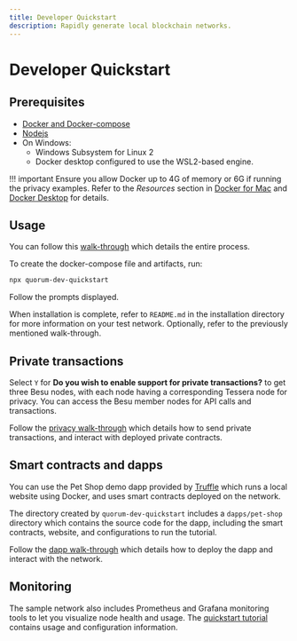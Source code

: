 ```yaml
---
title: Developer Quickstart
description: Rapidly generate local blockchain networks.
---
```


# Developer Quickstart

## Prerequisites

- [Docker and Docker-compose](https://docs.docker.com/compose/install/)
- [Nodejs](https://nodejs.org/en/download/)
- On Windows:
    - Windows Subsystem for Linux 2
    - Docker desktop configured to use the WSL2-based engine.

!!! important
    Ensure you allow Docker up to 4G of memory or 6G if running the privacy examples.
    Refer to the _Resources_ section in [Docker for Mac](https://docs.docker.com/docker-for-mac/) and
    [Docker Desktop](https://docs.docker.com/docker-for-windows/) for details.

## Usage

You can follow this [walk-through](https://consensys.net/quorum/products/guides/getting-started-with-consensys-quorum/)
which details the entire process.

To create the docker-compose file and artifacts, run:

```bash
npx quorum-dev-quickstart
```

Follow the prompts displayed.

When installation is complete, refer to `README.md` in the installation directory for more information
on your test network. Optionally, refer to the previously mentioned walk-through.

## Private transactions

Select `Y` for **Do you wish to enable support for private transactions?** to get three Besu nodes, with each
node having a corresponding Tessera node for privacy. You can access the Besu member nodes for API calls and
transactions.

Follow the [privacy walk-through](./Examples/Privacy-Example.md) which details how to send private
transactions, and interact with deployed private contracts.

## Smart contracts and dapps

You can use the Pet Shop demo dapp provided by [Truffle](https://www.trufflesuite.com/tutorial) which runs
a local website using Docker, and uses smart contracts deployed on the network.

The directory created by `quorum-dev-quickstart` includes a `dapps/pet-shop` directory which contains
the source code for the dapp, including the smart contracts, website, and configurations to run
the tutorial.

Follow the [dapp walk-through](Examples/Private-Network-Example.md#smart-contract-and-dapp-usage) which details
how to deploy the dapp and interact with the network.

## Monitoring

The sample network also includes Prometheus and Grafana monitoring tools to let you visualize node health and usage.
The [quickstart tutorial](Examples/Private-Network-Example.md#monitor-nodes-with-prometheus-and-grafana) contains usage
and configuration information.
